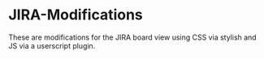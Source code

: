 JIRA-Modifications
==================

These are modifications for the JIRA board view using CSS via stylish and JS via a userscript plugin.
